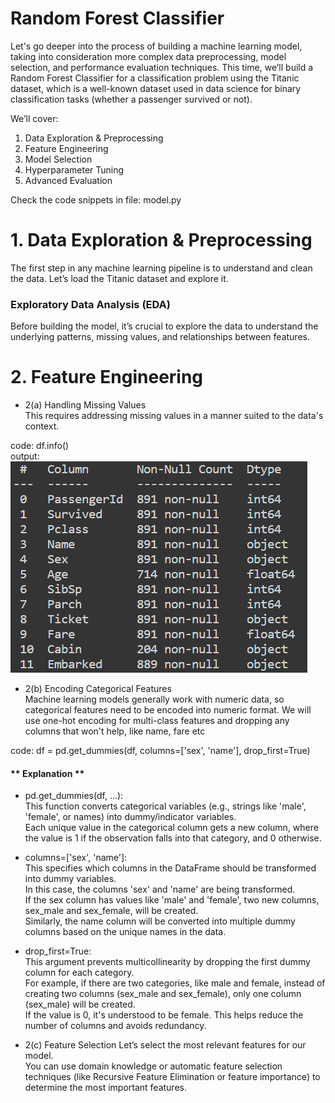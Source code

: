 # Random Forest Classifier
Let's go deeper into the process of building a machine learning model, taking into consideration more complex data preprocessing, model selection, and performance evaluation techniques. This time, we’ll build a Random Forest Classifier for a classification problem using the Titanic dataset, which is a well-known dataset used in data science for binary classification tasks (whether a passenger survived or not).

We’ll cover:

1. Data Exploration & Preprocessing
2. Feature Engineering
3. Model Selection
4. Hyperparameter Tuning
5. Advanced Evaluation 


Check the code snippets in file: model.py

# 1. Data Exploration & Preprocessing
The first step in any machine learning pipeline is to understand and clean the data. Let’s load the Titanic dataset and explore it.

### Exploratory Data Analysis (EDA)
Before building the model, it’s crucial to explore the data to understand the underlying patterns, missing values, and relationships between features.

# 2. Feature Engineering
* 2(a) Handling Missing Values  
This requires addressing missing values in a manner suited to the data's context. 

code: df.info()  
output:  
![Alt text](./df.info().PNG)



* 2(b) Encoding Categorical Features  
Machine learning models generally work with numeric data, so categorical features need to be encoded into numeric format. We will use one-hot encoding for multi-class features and dropping any columns that won't help, like name, fare etc 

code: df = pd.get_dummies(df, columns=['sex', 'name'], drop_first=True)

#### ** Explanation **
* pd.get_dummies(df, ...):  
This function converts categorical variables (e.g., strings like 'male', 'female', or names) into dummy/indicator variables.  
Each unique value in the categorical column gets a new column, where the value is 1 if the observation falls into that category, and 0 otherwise.

* columns=['sex', 'name']:  
This specifies which columns in the DataFrame should be transformed into dummy variables.  
In this case, the columns 'sex' and 'name' are being transformed.  
If the sex column has values like 'male' and 'female', two new columns, sex_male and sex_female, will be created.  
Similarly, the name column will be converted into multiple dummy columns based on the unique names in the data.  

* drop_first=True:  
This argument prevents multicollinearity by dropping the first dummy column for each category.  
For example, if there are two categories, like male and female, instead of creating two columns (sex_male and sex_female), only one column (sex_male) will be created.  
If the value is 0, it's understood to be female. This helps reduce the number of columns and avoids redundancy.


* 2(c) Feature Selection
Let’s select the most relevant features for our model.  
You can use domain knowledge or automatic feature selection techniques (like Recursive Feature Elimination or feature importance) to determine the most important features.